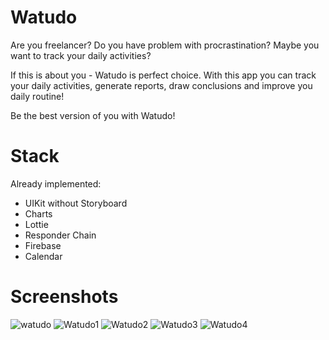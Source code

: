# Watudo

Are you freelancer?
Do you have problem with procrastination?
Maybe you want to track your daily activities?

If this is about you - Watudo is perfect choice. With this app you can track your daily activities, generate reports, draw conclusions and improve you daily routine!

Be the best version of you with Watudo!

# Stack
Already implemented:
- UIKit without Storyboard
- Charts
- Lottie
- Responder Chain
- Firebase
- Calendar

# Screenshots

![watudo](https://user-images.githubusercontent.com/86189139/210659669-c4ca0211-330f-47d6-8da4-e059fcea4775.gif)
![Watudo1](https://user-images.githubusercontent.com/86189139/234029048-27a0e574-d39e-4354-b807-8985dbef275f.png)
![Watudo2](https://user-images.githubusercontent.com/86189139/234029054-a2c66f44-17fd-442a-9cbb-1aae324a3ec8.png)
![Watudo3](https://user-images.githubusercontent.com/86189139/234029062-1bdf1931-129e-4d4d-8798-21aece7efaa2.png)
![Watudo4](https://user-images.githubusercontent.com/86189139/234029066-d86245d1-8867-4f07-b369-c1c94c38202a.png)
